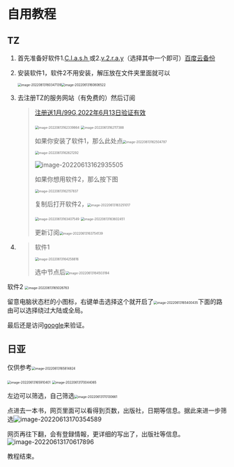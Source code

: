 # 自用教程

## TZ

1. 首先准备好软件1.[C.l.a.s.h ](https://github.com/Fndroid/clash_for_windows_pkg/releases/download/0.19.20/Clash.for.Windows.Setup.0.19.20.exe)或2.[v.2.r.a.y](https://github.com/2dust/v2rayN/releases/download/5.26/v2rayN-Core.zip)（选择其中一个即可）[百度云备份](https://pan.baidu.com/s/1LZZ-iCbMwMfzaC3kVvcaCg?pwd=rhdg )

2. 安装软件1，软件2不用安装，解压放在文件夹里面就可以

   <img src="https://cdn.jsdelivr.net/gh/xunmeiruxue/xunmeinosyasinn/img/202206131603256.png" alt="image-20220613160347139" style="zoom: 50%;" /><img src="https://cdn.jsdelivr.net/gh/xunmeiruxue/xunmeinosyasinn/img/202206131608692.png" alt="image-20220613160806522" style="zoom: 50%;" />

3. 去注册TZ的服务网站（有免费的）然后订阅

   > [注册送1月/99G,2022年6月13日验证有效](https://henet.uk/#/register?code=bsfKCSuM) 
   >
   > <img src="https://cdn.jsdelivr.net/gh/xunmeiruxue/xunmeinosyasinn/img/202206131623947.png" alt="image-20220613162339864" style="zoom:50%;" />
   >
   > 
   >
   > <img src="https://cdn.jsdelivr.net/gh/xunmeiruxue/xunmeinosyasinn/img/202206131621493.png" alt="image-20220613162117388" style="zoom:50%;" />
   >
   > 如果你安装了软件1，那么此处点<img src="https://cdn.jsdelivr.net/gh/xunmeiruxue/xunmeinosyasinn/img/202206131625870.png" alt="image-20220613162504787" style="zoom:50%;" />
   >
   > <img src="https://cdn.jsdelivr.net/gh/xunmeiruxue/xunmeinosyasinn/img/202206131626344.png" alt="image-20220613162621292" style="zoom:50%;" />
   >
   > ![image-20220613162935505](https://cdn.jsdelivr.net/gh/xunmeiruxue/xunmeinosyasinn/img/202206131629638.png)
   >
   > 如果你想用软件2，那么按下图
   >
   > <img src="https://cdn.jsdelivr.net/gh/xunmeiruxue/xunmeinosyasinn/img/202206131621912.png" alt="image-20220613162157837" style="zoom:50%;" />
   >
   > 复制后打开软件2，<img src="https://cdn.jsdelivr.net/gh/xunmeiruxue/xunmeinosyasinn/img/202206131632104.png" alt="image-20220613163251017" style="zoom:50%;" />
   >
   > <img src="https://cdn.jsdelivr.net/gh/xunmeiruxue/xunmeinosyasinn/img/202206131634616.png" alt="image-20220613163407549" style="zoom:50%;" />
   >
   > <img src="https://cdn.jsdelivr.net/gh/xunmeiruxue/xunmeinosyasinn/img/202206131636547.png" alt="image-20220613163602451" style="zoom:50%;" />
   >
   > 更新订阅<img src="https://cdn.jsdelivr.net/gh/xunmeiruxue/xunmeinosyasinn/img/202206131637209.png" alt="image-20220613163754139" style="zoom:50%;" />

4. > 软件1
   >
   > <img src="https://cdn.jsdelivr.net/gh/xunmeiruxue/xunmeinosyasinn/img/202206131642935.png" alt="image-20220613164258816" style="zoom:50%;" />
   >
   > 选中节点后<img src="https://cdn.jsdelivr.net/gh/xunmeiruxue/xunmeinosyasinn/img/202206131645315.png" alt="image-20220613164503194" style="zoom:50%;" />

软件2 <img src="https://cdn.jsdelivr.net/gh/xunmeiruxue/xunmeinosyasinn/img/202206131650846.png" alt="image-20220613165026763" style="zoom: 50%;" />

留意电脑状态栏的小图标，右键单击选择这个就开启了<img src="https://cdn.jsdelivr.net/gh/xunmeiruxue/xunmeinosyasinn/img/202206131654485.png" alt="image-20220613165400435" style="zoom:50%;" />下面的路由可以选择绕过大陆或全局。

最后还是访问[google](https://www.google.com/)来验证。

## 日亚

仅供参考<img src="https://cdn.jsdelivr.net/gh/xunmeiruxue/xunmeinosyasinn/img/202206131658123.png" alt="image-20220613165814824" style="zoom:50%;" />

<img src="https://cdn.jsdelivr.net/gh/xunmeiruxue/xunmeinosyasinn/img/202206131659460.png" alt="image-20220613165910401" style="zoom:50%;" />

<img src="https://cdn.jsdelivr.net/gh/xunmeiruxue/xunmeinosyasinn/img/202206131700123.png" alt="image-20220613170044065" style="zoom:50%;" />

左边可以筛选，自己筛选<img src="https://cdn.jsdelivr.net/gh/xunmeiruxue/xunmeinosyasinn/img/202206131701897.png" alt="image-20220613170130661" style="zoom:50%;" />

点进去一本书，网页里面可以看得到页数，出版社，日期等信息。据此来进一步筛选![image-20220613170354589](https://cdn.jsdelivr.net/gh/xunmeiruxue/xunmeinosyasinn/img/202206131703761.png)

网页再往下翻，会有登録情報，更详细的写出了，出版社等信息。![image-20220613170617896](https://cdn.jsdelivr.net/gh/xunmeiruxue/xunmeinosyasinn/img/202206131706975.png)

教程结束。
